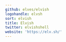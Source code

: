 ```yaml
---
github: elves/elvish
logohandle: elvsh
sort: elvish
title: Elvish
twitter: elvishshell
website: 'https://elv.sh/'
---
```

